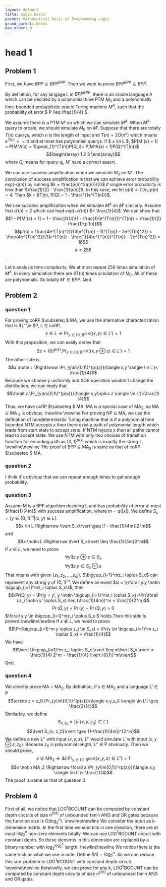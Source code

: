 ```yaml
---
layout: default
title: Logic Basis
parent: Mathematical Basis of Programming Logic
grand_parent: Notes
nav_order: 0
---
```

# head 1
## Problem 1
First, we have $BPP \subseteq BPP^{BPP}$. Then we want to prove $BPP^{BPP} \subseteq BPP$.

By definition, for any langage L in $BPP^{BPP}$, there is an oracle language A which can be decided by a polynomial time PTM $M_0$ and a polynomially time-bounded probabilistic oracle Turing machine $M^A$, such that the probability of error $ P \leq \frac{1}{4} $.

We assume there is a PTM $M'$ on which we can simulate $M^A$. When $M^A$ query to orcale, we should simulate $M_0$ on $M'$. Suppose that there are totally $T(n)$ querys, which n is the length of input and $T(n) = 2O(n^c)$ which means $e^{T(n)} >= 4$ and at most has polynomial querys. If $ x \in L $, 
$P[M'(x) = 1] = P[M^A(x) = 1]\prod_{1}^{T(n)}P[Q_i]= P[M^A(x) = 1]P[Q]^{T(n)}$
$$\begin{array}
1 2 3
	\end{array}$$
where $Q_i$ means for query $q_i$, $M'$ have a correct assert.

We can use success amplification when we simulate $M_0$ on $M'$. The conclusion of success amplification is that we can achieve error probability exp(-q(n)) by running $k = \frac{p(n)^2q(n)}{2}$ if single error probability is less than $\frac{1}{2} - \frac{1}{p(n)}$. In this case, we let $q(n) = T(n), p(n) = 4$. Then $k = 8T(n), P[Q] = 1 - \frac{1}{e^{T(n)}}$.

We use success amplification when we simulate $M^A$ on $M'$ similarly. Assume that $q'(n) = 2$ which can lead $exp(-q'(n))$ $< \frac{1}{4}$. We can show that $$1 - P[M'(x) = 1] = 1 - \frac{3}{4}(1 - \frac{1}{e^{T(n)}})^{T(n)} = \frac{1}{2} - \frac{1}{p'(n)}$$ $$p'(n) = \frac{4e^{T(n)^2}}{3(e^{T(n)} - 1)^{T(n)} - 2e^{T(n)^2}} < \frac{4e^{T(n)^2}}{3(e^{T(n)} - \frac{1}{4}e^{T(n)})^{T(n)} - 2e^{T(n)^2}} = 16$$ $$k < 256$$.

Let's analysis time complexity. We at most repeat 256 times simulation of $M^A$. In every simulation there are 8T(n) times simulation of $M_0$. All of these are polynomials. So totally $M' \in BPP$. Qed.

## Problem 2
### question 1
For proving coRP $\subseteq $ MA, we use the alternative characterization that is $L' \in $P, L $\in$ coRP, $$x \in L \Rightarrow \Pr_{y\in\{0,1\}^{p(x)}}(\langle x,y \rangle \in L')=1$$
With this proposition, we can easily derive that
$$\exists z=\{0\}^{p(x)}.\Pr_{y\in\{0,1\}^{p(x)}}(\langle x,y\oplus z \rangle \in L')=1$$
The other side is,$$x \notin L \Rightarrow \Pr_{y\in\{0,1\}^{p(x)}}(\langle x,y \rangle \in L')< \frac{1}{4}$$
Because we choose y uniformly and XOR operation wouldn't change the distribution, we can imply that
$$\forall z.\Pr_{y\in\{0,1\}^{p(x)}}(\langle x,y\oplus z \rangle \in L')<\frac{1}{4}$$
Thus, we have coRP $\subseteq $ MA. MA is a special case of MA$_2$, so MA $\subseteq$ MA $_2$ is obvious. \newline \newline
For proving NP $\subseteq$ MA, we use the defination of nondeterministic Turing machine that is if a polynomial time bounded NTM accepts x then there exist a path of polynomial length which leads from start state to accept state. If NTM rejects x then all paths cannot lead to accept state. We use NTM with only two choices of transition function for encoding path as $\{0,1\}^{p(x)}$ which is exactly the string z.
\newline\newline
The proof of BPP $\subseteq$ MA$_2$ is same as that of coRP $\subseteq $ MA.
### question 2
I think it's obvious that we can repeat enough times to get enough probability.
### question 3
Assume M is a BPP algorithm deciding L and has probability of error at most $\frac{1}{4m}$ with success amplification, where $m = q(\lvert x\rvert)$. We define $S_x = \{y\in \{0, 1\}^m | \langle x,y\rangle \in L \}$.
$$x \in L \Rightarrow \lvert S_x\rvert \geq (1 - \frac{1}{4m})2^m$$ and $$x \notin L \Rightarrow \lvert S_x\rvert \leq \frac{1}{4m}2^m$$
If $x \in L$, we need to prove
$$\forall y\exists z.y\oplus z \in S_x$$
$$\forall y\exists z.y \in S_x\oplus z$$
That means with given $\{ z_1, z_2, ... , z_m\}$, $\bigcup_{i=1}^mz_i \oplus S_x$ can represent any string y of $\{0, 1\}^m$. We define an event $Q = \{\forall y.y \notin \bigcup_{i=1}^mz_i \oplus S_x\}$, then $$\Pr(Q, y)  = \Pr(y = y', y \notin \bigcup_{i=1}^mz_i \oplus S_x)=\Pr(\forall i.z_i \notin y' \oplus S_x) \leq (\frac{1}{4m})^m < \frac{1}{2^m}$$
$$\Pr(\bar Q, y) = \Pr(y) - \Pr(Q, y) > 0$$
$\forall y.y \in \bigcup_{i=1}^mz_i \oplus S_x $ holds.Then this side is proved.\newline\newline
If $x \notin L$, we need to prove
$$\Pr(\bigcup_{i=1}^m y \oplus z_i \in S_x) = \Pr(y \in \bigcup_{i=1}^m z_i \oplus S_x) < \frac{1}{4}$$
We have
$$\lvert \bigcup_{i=1}^m z_i \oplus S_x \rvert \leq m\lvert S_x \rvert = \frac{1}{4} 2^m = \frac{1}{4} \lvert \{0,1\}^m\rvert$$
Qed.
### question 4
We directly prove MA = MA$_2$. By definition, if x $\in$ MA$_2$ and a language L' $\in$ P $$\exists z = z_0.\Pr_{y\in\{0,1\}^{p(x)}}(\langle x,y,z_0 \rangle \in L') \geq \frac{3}{4}$$ Similarlay, we define $$S_{x,z_0} = \{y|\langle x, y, z_0 \rangle \in L'\}$$ $$\lvert S_{x, z_0}\rvert \geq (1-\frac{1}{4m})^{2^m}$$
We define a new L'' with input $\langle x, y, z\rangle$, L'' would simulate L' with input $\langle x, y\oplus z, z_0 \rangle$. Because $z_0$ is polynomial length, L'' $\in$ P obviously. Then we should prove,
$$x \in MA_2 \Rightarrow \exists z.\Pr_{y\in\{0,1\}^{p(x)}}(\langle x,y,z \rangle \in L'') = 1 $$
$$x \notin MA_2 \Rightarrow \forall z.\Pr_{y\in\{0,1\}^{p(x)}}(\langle x,y \rangle \in L')< \frac{1}{4}$$
The proof is same as that of question 3.
## Problem 4
First of all, we notice that LOG$^1$BCOUNT can be computed by constant depth circuits of size $n^{O(1)}$ of unbounded fanin AND and OR gates because the function size is $O(\log_2^n)$. \newline\newline
We consider the input as k-dimension matrix.
In the first time we sum bits in one direction, there are at most $\log_2^n$ non-zero elements totally. We can use LOG$^1$BCOUNT circuit with constant depth. So these elements in this dimension are replaced by a binary number with $\log_2^{\log_2^n}$ length. \newline\newline
We notice there is the same trick as what we use in note. Define $l(n) = \log_2^n$. So we can reduce this sub-problem to LOG$^1$BCOUNT with constant depth circuit. \newline\newline
Iterativelly, we can prove for any k, LOG$^k$BCOUNT can be computed by constant depth circuits of size $n^{O(1)}$ of unbounded fanin AND and OR gates.

